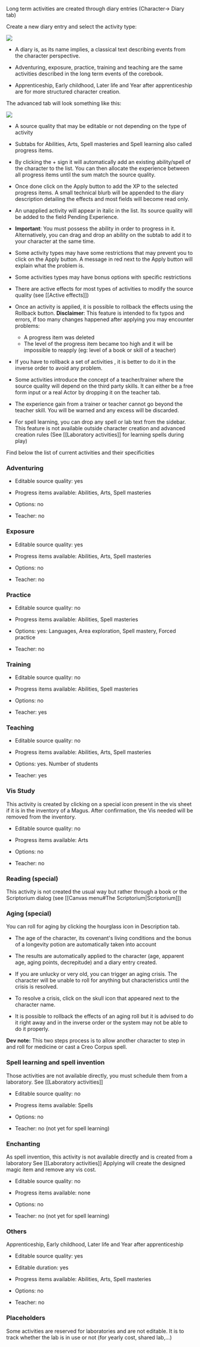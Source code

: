 Long term activities are created through diary entries (Character-> Diary tab)

Create a new diary entry and select the activity type:

![](systems/arm5e/assets/userguide/ActivitiesList.webp)

-   A diary is, as its name implies, a classical text describing events from the character perspective.
    
-   Adventuring, exposure, practice, training and teaching are the same activities described in the long term events of the corebook.
    
-   Apprenticeship, Early childhood, Later life and Year after apprenticeship are for more structured character creation.
    

The advanced tab will look something like this:

![](systems/arm5e/assets/userguide/Adventuring.webp)

-   A source quality that may be editable or not depending on the type of activity
    
-   Subtabs for Abilities, Arts, Spell masteries and Spell learning also called progress items.
    
-   By clicking the + sign it will automatically add an existing ability/spell of the character to the list. You can then allocate the experience between all progress items until the sum match the source quality.
    
-   Once done click on the Apply button to add the XP to the selected progress items. A small technical blurb will be appended to the diary description detailing the effects and most fields will become read only.
    
-   An unapplied activity will appear in italic in the list. Its source quality will be added to the field Pending Experience.
    
-   **Important**: You must possess the ability in order to progress in it. Alternatively, you can drag and drop an ability on the subtab to add it to your character at the same time.
    
-   Some activity types may have some restrictions that may prevent you to click on the Apply button. A message in red next to the Apply button will explain what the problem is.
    
-   Some activities types may have bonus options with specific restrictions
    
-   There are active effects for most types of activities to modify the source quality (see [[Active effects]])
    
-   Once an activity is applied, it is possible to rollback the effects using the Rollback button. **Disclaimer**: This feature is intended to fix typos and errors, if too many changes happened after applying you may encounter problems:  
    - A progress item was deleted  
    - The level of the progress item became too high and it will be impossible to reapply (eg: level of a book or skill of a teacher)
    
-   If you have to rollback a set of activities , it is better to do it in the inverse order to avoid any problem.
    
-   Some activities introduce the concept of a teacher/trainer where the source quality will depend on the third party skills. It can either be a free form input or a real Actor by dropping it on the teacher tab.
    
-   The experience gain from a trainer or teacher cannot go beyond the teacher skill. You will be warned and any excess will be discarded.
    
-   For spell learning, you can drop any spell or lab text from the sidebar. This feature is not available outside character creation and advanced creation rules (See [[Laboratory activities]] for learning spells during play)
    

Find below the list of current activities and their specificities

### Adventuring

-   Editable source quality: yes
    
-   Progress items available: Abilities, Arts, Spell masteries
    
-   Options: no
    
-   Teacher: no
    

### Exposure

-   Editable source quality: yes
    
-   Progress items available: Abilities, Arts, Spell masteries
    
-   Options: no
    
-   Teacher: no
    

### Practice

-   Editable source quality: no
    
-   Progress items available: Abilities, Spell masteries
    
-   Options: yes: Languages, Area exploration, Spell mastery, Forced practice
    
-   Teacher: no
    

### Training

-   Editable source quality: no
    
-   Progress items available: Abilities, Spell masteries
    
-   Options: no
    
-   Teacher: yes
    

### Teaching

-   Editable source quality: no
    
-   Progress items available: Abilities, Arts, Spell masteries
    
-   Options: yes. Number of students
    
-   Teacher: yes
    
### Vis Study

This activity is created by clicking on a special icon present in the vis sheet if it is in the inventory of a Magus. After confirmation, the Vis needed will be removed from the inventory.

-   Editable source quality: no
    
-   Progress items available: Arts
    
-   Options: no
    
-   Teacher: no

### Reading (special)

This activity is not created the usual way but rather through a book or the Scriptorium dialog (see [[Canvas menu#The Scriptorium|Scriptorium]])

### Aging (special)

You can roll for aging by clicking the hourglass icon in Description tab.

-   The age of the character, its covenant's living conditions and the bonus of a longevity potion are automatically taken into account
    
-   The results are automatically applied to the character (age, apparent age, aging points, decrepitude) and a diary entry created.
    
-   If you are unlucky or very old, you can trigger an aging crisis. The character will be unable to roll for anything but characteristics until the crisis is resolved.
    
-   To resolve a crisis, click on the skull icon that appeared next to the character name.
    
-   It is possible to rollback the effects of an aging roll but it is advised to do it right away and in the inverse order or the system may not be able to do it properly.
    

**Dev note:** This two steps process is to allow another character to step in and roll for medicine or cast a Creo Corpus spell.

### Spell learning and spell invention

Those activities are not available directly, you must schedule them from a laboratory. See [[Laboratory activities]]

-   Editable source quality: no
    
-   Progress items available: Spells
    
-   Options: no
    
-   Teacher: no (not yet for spell learning)
    

### Enchanting

As spell invention, this activity is not available directly and is created from a laboratory See [[Laboratory activities]] Applying will create the designed magic item and remove any vis cost.

-   Editable source quality: no
    
-   Progress items available: none
    
-   Options: no
    
-   Teacher: no (not yet for spell learning)

### Others

Apprenticeship, Early childhood, Later life and Year after apprenticeship

-   Editable source quality: yes

-   Editable duration: yes
    
-   Progress items available: Abilities, Arts, Spell masteries
    
-   Options: no
    
-   Teacher: no

### Placeholders

Some activities are reserved for laboratories and are not editable. It is to track whether the lab is in use or not (for yearly cost, shared lab,...)